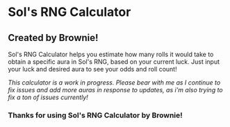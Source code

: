 # Sol's RNG Calculator
## Created by Brownie!
Sol's RNG Calculator helps you estimate how many rolls it would take to obtain a specific aura in Sol's RNG, based on your current luck. Just input your luck and desired aura to see your odds and roll count!

*This calculator is a work in progress. Please bear with me as I continue to fix issues and add more auras in response to updates, as i'm also trying to fix a ton of issues currently!*
### Thanks for using Sol's RNG Calculator by Brownie!
